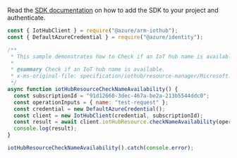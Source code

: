 Read the [SDK documentation](https://github.com/Azure/azure-sdk-for-js/blob/%40azure%2Farm-iothub_6.1.1/sdk/iothub/arm-iothub/README.md) on how to add the SDK to your project and authenticate.

```javascript
const { IotHubClient } = require("@azure/arm-iothub");
const { DefaultAzureCredential } = require("@azure/identity");

/**
 * This sample demonstrates how to Check if an IoT hub name is available.
 *
 * @summary Check if an IoT hub name is available.
 * x-ms-original-file: specification/iothub/resource-manager/Microsoft.Devices/stable/2021-07-02/examples/checkNameAvailability.json
 */
async function iotHubResourceCheckNameAvailability() {
  const subscriptionId = "91d12660-3dec-467a-be2a-213b5544ddc0";
  const operationInputs = { name: "test-request" };
  const credential = new DefaultAzureCredential();
  const client = new IotHubClient(credential, subscriptionId);
  const result = await client.iotHubResource.checkNameAvailability(operationInputs);
  console.log(result);
}

iotHubResourceCheckNameAvailability().catch(console.error);
```
